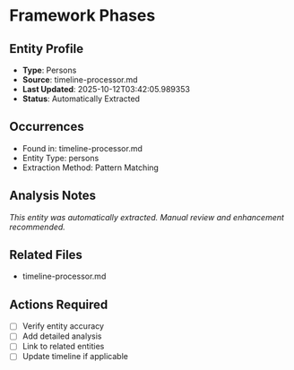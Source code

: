 # Framework Phases

## Entity Profile
- **Type**: Persons
- **Source**: timeline-processor.md
- **Last Updated**: 2025-10-12T03:42:05.989353
- **Status**: Automatically Extracted

## Occurrences
- Found in: timeline-processor.md
- Entity Type: persons
- Extraction Method: Pattern Matching

## Analysis Notes
*This entity was automatically extracted. Manual review and enhancement recommended.*

## Related Files
- timeline-processor.md

## Actions Required
- [ ] Verify entity accuracy
- [ ] Add detailed analysis
- [ ] Link to related entities
- [ ] Update timeline if applicable
